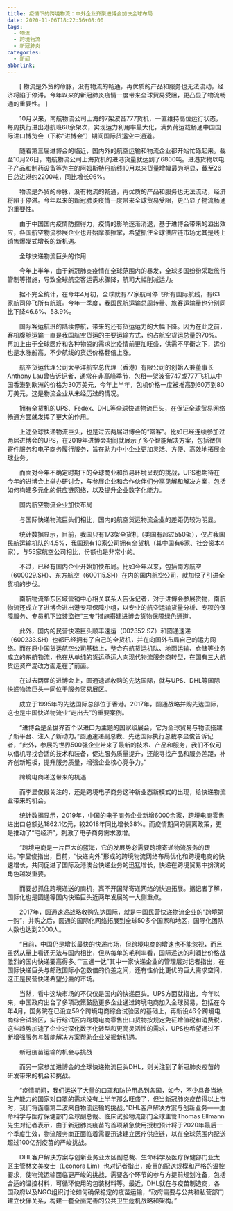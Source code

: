 ```yaml
---
title: 疫情下的跨境物流：中外企业齐聚进博会加快全球布局
date: 2020-11-06T18:22:56+08:00
tags:
  - 物流
  - 跨境物流
  - 新冠肺炎
categories:
  - 新闻
abbrlink:
---
```


　　[ 物流是外贸的命脉，没有物流的畅通，再优质的产品和服务也无法流动，经济将陷于停滞。今年以来的新冠肺炎疫情一度带来全球贸易受阻，更凸显了物流畅通的重要性。 ]

　　10月以来，南航物流公司上海的7架波音777货机，一直维持高位运行状态，每周执行进出港航班68余架次，实现运力利用率最大化，满负荷运载畅通中国国际进口博览会（下称“进博会”）期间国际货运空中通道。

　　随着第三届进博会的临近，国内外的航空运输和物流企业都开始忙碌起来。截至10月26日，南航物流公司上海货机的进港货量就达到了6800吨。进港货物以电子产品和制药设备等为主的阿姆斯特丹航线10月以来货量增幅最为明显，截至26日总进港约2200吨，同比增长96%。

　　物流是外贸的命脉，没有物流的畅通，再优质的产品和服务也无法流动，经济将陷于停滞。今年以来的新冠肺炎疫情一度带来全球贸易受阻，更凸显了物流畅通的重要性。

　　由于中国国内疫情防控得力，疫情的影响逐渐消退，基于进博会带来的溢出效应，各国航空物流参展企业也开始摩拳擦掌，希望抓住全球供应链市场尤其是线上销售爆发式增长的新机遇。

　　全球快递物流巨头的作用

　　今年上半年，由于新冠肺炎疫情在全球范围内的暴发，全球多国纷纷采取旅行管制等措施，导致全球航空客运需求骤降，航司大幅削减运力。

　　据不完全统计，在今年4月初，全球就有77家航司停飞所有国际航线，有63家航司停飞所有航班。今年一季度，我国民航运输总周转量、旅客运输量也分别同比下降46.6%、53.9%。

　　国际客运航班的陆续停航，带来的还有货运运力的大幅下降。因为在此之前，客机腹舱运输一直是我国航空货运的主要运输方式，约占航空货运总量的70%。再加上由于全球医疗和各种物资的需求比疫情前更加旺盛，供需不平衡之下，运价也是水涨船高，不少航线的货运价格翻倍上涨。

　　航空货运代理公司太平洋航空总代理（香港）有限公司的创始人兼董事长Anthony Lau曾告诉记者，通常在非高峰季节，包租一架波音747或777飞机从中国香港到欧洲的价格为30万美元，今年上半年，包机价格一度被推高到60万到80万美元，这是物流企业从未经历过的情况。

　　拥有全货机的UPS、Fedex、DHL等全球快递物流巨头，在保证全球贸易网络畅通方面就发挥了更大的作用。

　　上述全球快递物流巨头，也是过去两届进博会的“常客”。比如已经连续参加过两届进博会的UPS，在2019年进博会期间就展示了多个智能解决方案，包括微信寄件服务和电子商务履行服务，旨在助力中小企业更加灵活、方便、高效地拓展全球业务。

　　而面对今年不确定时期下的全球商业和贸易环境呈现的挑战，UPS也期待在今年的进博会上举办研讨会，与参展企业和合作伙伴们分享见解和解决方案，包括如何构建多元化的供应链网络，以及提升企业数字化能力。

　　国内航空物流企业加快布局

　　与国际快递物流巨头们相比，国内的航空货运物流企业的差距仍较为明显。

　　统计数据显示，目前，我国只有173架全货机（美国有超过550架），仅占我国民航运输机队的4.5%，我国现有10家公司拥有全货机（其中国有6家、社会资本4家），与55家航空公司相比，份额也是非常小的。

　　不过，已经有国内企业开始加快布局。比如今年以来，包括南方航空（600029.SH）、东方航空（600115.SH）在内的国内航空公司，就加快了引进全货机的步伐。

　　南航物流华东区域营销中心相关联系人告诉记者，对于进博会参展货物，南航物流还成立了进博会进出港专项保障小组，以专业的航空运输货量分析、专项的保障服务、专员机下监装监控“三专”措施搭建进博会货物保障绿色通道。

　　此外，国内的民营快递巨头顺丰速运（002352.SZ）和圆通速递（600233.SH）也都已经拥有了自己的全货机，并在向国外布局自己的运力网络。而在原中国货运航空公司基础上，整合东航货运机队、地面运输、仓储等业务成立的东航物流，也在从单纯的货运承运人向现代物流服务商转型，在国有三大航货运资产混改方面走在了前面。

　　在过去两届的进博会上，圆通速递收购的先达国际，就与UPS、DHL等国际快递物流巨头一同位于服务贸易展区。

　　成立于1995年的先达国际总部位于香港。2017年，圆通战略并购先达国际，这也是中国快递物流业“走出去”的重要案例。

　　“进博会是全世界首个以进口为主题的国家级展会，它为全球贸易与物流搭建了新平台、注入了新动力。”圆通速递副总裁、先达国际执行总裁李显俊告诉记者，“此外，参展的世界500强企业带来了最新的技术、产品和服务，我们不仅可以借机寻找合适的技术和装备，促进服务质量提升，还能寻找产品和服务差距，补齐创新短板，提升服务质量，增强企业核心竞争力。”

　　跨境电商递送带来的机遇

　　而李显俊最关注的，还是跨境电子商务这种新业态新模式的出现，给快递物流业带来的机会。

　　统计数据显示，2019年，中国的电子商务企业新增6000余家，跨境电商零售进出口总额达1862.1亿元，较2018年同比增长38%。而疫情期间的隔离政策，更是推动了“宅经济”，刺激了电子商务需求激增。

　　“跨境电商是一片巨大的蓝海，它的发展势必需要跨境寄递物流服务的跟进。”李显俊指出，目前，“快递向外”形成的跨境物流网络布局优化和跨境电商的快速增长，共同促进了国际及港澳台快递业务的迅猛增长，快递在跨境贸易中扮演的角色越发重要。

　　而要想抓住跨境递送的商机，离不开国际寄递网络的快速拓展。据记者了解，国际化也是圆通等国内快递巨头近两年发展的一大侧重点。

　　2017年，圆通速递战略收购先达国际，就是中国民营快递物流企业的“跨境第一购”，并购之后，圆通的国际化网络拓展到全球50多个国家和地区，国际化团队人数也达到2000人。

　　“目前，中国仍是增长最快的快递市场，但跨境电商的增速也不能忽视，而且虽然从量上看还无法与国内相比，但从每单的毛利率看，国际递送的利润比价格战激烈的国内快递要高得多。”“三通一达”其中一家快递企业的管理层对记者指出，在国际快递巨头与邮政国际小包数倍的价差之间，还有性价比更优的巨大需求空间，这正是民营快递希望分羹的市场。

　　当然，看中这块市场的不仅仅是国内的快递巨头。UPS方面就指出，今年以来，中国政府出台了多项政策鼓励更多企业通过跨境电商加入全球贸易，包括在今年4月，国务院在已设立59个跨境电商综合试验区的基础上，再新设46个跨境电商综合试验区，实行综试区内跨境电商零售出口货物按规定免征增值税和消费税，这些趋势加速了企业对深化数字化转型和更高灵活性的需求，UPS也希望通过不断增强服务与智能解决方案帮助企业发掘新机遇。

　　新冠疫苗运输的机会与挑战

　　而另一家参加进博会的全球快递物流巨头DHL，则关注到了新冠肺炎疫苗的研发带来的机会和挑战。

　　“疫情期间，我们运送了大量的口罩和防护用品到各国，如今，不少具备当地生产能力的国家对口罩的需求没有上半年那么旺盛了，但当新冠肺炎疫苗得以上市时，我们将面临第二波来自物流运输的挑战。”DHL客户解决方案与创新业务——生命科学与医疗保健部门全球副总裁、临床试验物流部门全球主管Thomas Ellmann先生对记者表示，由于新冠肺炎疫苗的首项紧急使用授权预计将于2020年最后一个季度生效，物流服务商正面临着需要迅速建立医疗供应链，以在全球范围内配送超过100亿剂疫苗的严峻挑战。

　　DHL客户解决方案与创新业务亚太区副总裁、生命科学及医疗保健部门亚太区主管林文美女士（Leonora Lim）也对记者指出，疫苗的配送规模和严格的温控要求，使物流运输面临更严峻的挑战，需要各个环节的参与方提前规划准备，包括合适的温控材料，可循环使用的包装材料等。最近，DHL就在与疫苗制造商，各国政府以及NGO组织讨论如何确保稳定的疫苗运输，“政府需要与公共和私营部门建立伙伴关系，构建一套全面完善的公共卫生危机战略和架构。”
